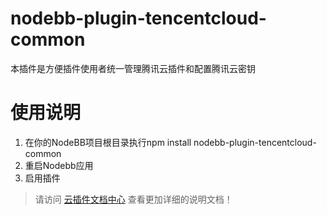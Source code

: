 # nodebb-plugin-tencentcloud-common
本插件是方便插件使用者统一管理腾讯云插件和配置腾讯云密钥

# 使用说明
1. 在你的NodeBB项目根目录执行npm install nodebb-plugin-tencentcloud-common
2. 重启Nodebb应用
3. 启用插件

> 请访问 [云插件文档中心](https://openapp.qq.com/docs/NodeBB/common.html) 查看更加详细的说明文档！
